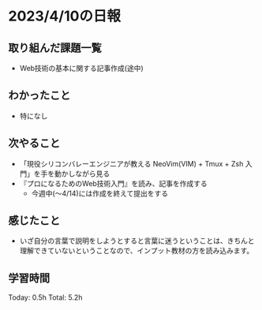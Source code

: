 # 2023/4/10の日報
## 取り組んだ課題一覧
* Web技術の基本に関する記事作成(途中)
## わかったこと
* 特になし
## 次やること
* 「現役シリコンバレーエンジニアが教える NeoVim(VIM) + Tmux + Zsh 入門」を手を動かしながら見る
* 『プロになるためのWeb技術入門』を読み、記事を作成する
    * 今週中(～4/14)には作成を終えて提出をする
## 感じたこと
* いざ自分の言葉で説明をしようとすると言葉に迷うということは、きちんと理解できていないということなので、インプット教材の方を読み込みます。
## 学習時間
Today: 0.5h
Total: 5.2h
